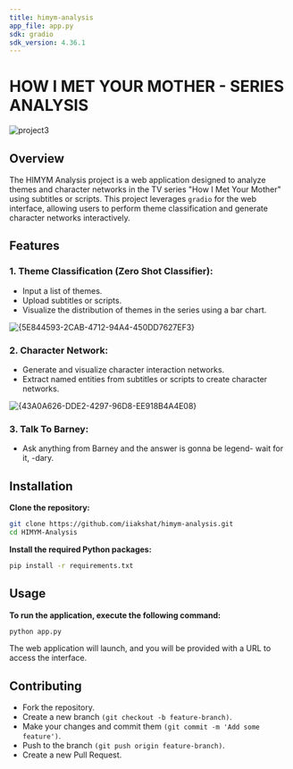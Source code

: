 ```yaml
---
title: himym-analysis
app_file: app.py
sdk: gradio
sdk_version: 4.36.1
---
```

# HOW I MET YOUR MOTHER - SERIES ANALYSIS

![project3](https://github.com/user-attachments/assets/21f729dc-0767-4174-b4cc-b52c20519184)

## Overview
The HIMYM Analysis project is a web application designed to analyze themes and character networks in the TV series "How I Met Your Mother" using subtitles or scripts. 
This project leverages `gradio` for the web interface, allowing users to perform theme classification and generate character networks interactively.

## Features
### 1. __Theme Classification (Zero Shot Classifier):__
- Input a list of themes.
- Upload subtitles or scripts.
- Visualize the distribution of themes in the series using a bar chart.

![{5E844593-2CAB-4712-94A4-450DD7627EF3}](https://github.com/user-attachments/assets/28fad21e-0bcb-46f9-9b77-768a1c6b917e)
 

### 2. __Character Network:__
- Generate and visualize character interaction networks.
- Extract named entities from subtitles or scripts to create character networks.

![{43A0A626-DDE2-4297-96D8-EE918B4A4E08}](https://github.com/user-attachments/assets/643b7927-2d31-4873-a353-6c57585534dc)

### 3. __Talk To Barney:__
- Ask anything from Barney and the answer is gonna be legend- wait for it, -dary.


## Installation
__Clone the repository:__
```bash
git clone https://github.com/iiakshat/himym-analysis.git
cd HIMYM-Analysis
```

__Install the required Python packages:__

```bash
pip install -r requirements.txt
```

## Usage
__To run the application, execute the following command:__
```bash
python app.py
```

The web application will launch, and you will be provided with a URL to access the interface.

## Contributing
- Fork the repository.
- Create a new branch `(git checkout -b feature-branch)`.
- Make your changes and commit them `(git commit -m 'Add some feature')`.
- Push to the branch `(git push origin feature-branch)`.
- Create a new Pull Request.
